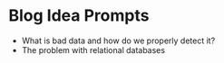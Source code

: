 # Blog Idea Prompts
- What is bad data and how do we properly detect it?
- The problem with relational databases